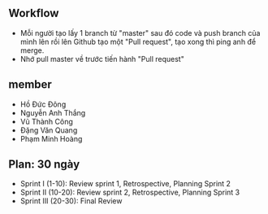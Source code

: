 ## Workflow
- Mỗi người tạo lấy 1 branch từ "master" sau đó code và push branch của mình lên rồi lên Github tạo một "Pull request", tạo xong thì ping anh để merge.
- Nhớ pull master về trước tiến hành "Pull request"

## member
- Hồ Đức Đông
- Nguyễn Anh Thắng
- Vũ Thành Công
- Đặng Văn Quang
- Phạm Minh Hoàng

## Plan: 30 ngày
- Sprint I (1-10): Review sprint 1, Retrospective, Planning Sprint 2
- Sprint II (10-20): Review sprint 2, Retrospective, Planning Sprint 3
- Sprint III (20-30): Final Review
